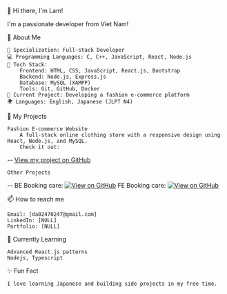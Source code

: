 👋 Hi there, I'm Lam!

I'm a passionate developer from Viet Nam!

🌟 About Me

    🎯 Specialization: Full-stack Developer
    💻 Programming Languages: C, C++, JavaScript, React, Node.js
    🔧 Tech Stack:
        Frontend: HTML, CSS, JavaScript, React.js, Bootstrap
        Backend: Node.js, Express.js    
        Database: MySQL (XAMPP)
        Tools: Git, GitHub, Docker
    🎨 Current Project: Developing a fashion e-commerce platform
    🌍 Languages: English, Japanese (JLPT N4)

🚀 My Projects

    Fashion E-commerce Website
        A full-stack online clothing store with a responsive design using React, Node.js, and MySQL.
        Check it out: 
--      [View my project on GitHub](https://github.com/noahihi203/IE104-Web.git)

    Other Projects
--      BE Booking care:  [![View on GitHub](https://img.shields.io/badge/-View_on_GitHub-black?style=for-the-badge&logo=GitHub)](https://github.com/noahihi203/Nodejs_Bookingcare.git)
        FE Booking care: [![View on GitHub](https://img.shields.io/badge/-View_on_GitHub-black?style=for-the-badge&logo=GitHub)](https://github.com/noahihi203/Reacjs_Bookingcare.git)

📫 How to reach me

    Email: [da02470247@gmail.com]
    LinkedIn: [NULL]
    Portfolio: [NULL]

🌱 Currently Learning

    Advanced React.js patterns
    Nodejs, Typescript

✨ Fun Fact

    I love learning Japanese and building side projects in my free time.

